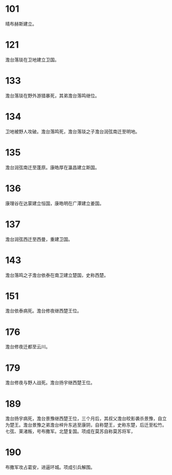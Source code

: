 # 101
晴布赫斯建立。

# 121
澹台落琰在卫地建立卫国。

# 133
澹台落琰在野外游猎暴死，其弟澹台落鸣继位。

# 134
卫地被野人攻破。澹台落鸣死，澹台落琰之子澹台润弦南迁至明地。

# 135
澹台润弦南迁至蓬原。康皓厚在瀛昌建立斯国。

# 136
康理谷在达蒙建立恒国，康皓明在广潭建立姜国。

# 137
澹台润弦西迁至西曼，重建卫国。

# 143
澹台落鸣之子澹台依泰在南卫建立楚国，史称西楚。

# 151
澹台依泰病死。澹台修夜继西楚王位。

# 176
澹台修夜迁都至云川。

# 179
澹台修夜与野人战死。澹台扬宇继西楚王位。

# 189
澹台扬宇病死，澹台景豫继西楚王位，三个月后，其叔父澹台皎影袭杀景豫，自立为楚王。澹台景豫之弟澹台梓升东逃至康阴，自称楚王，史称东楚，后迁至松竹。七弦、莱渚叛，号布撒军。北楚复国。项成在莫苏自称莫苏将军，

# 190
布撒军攻占葛安，进逼环城。项成引兵解围。